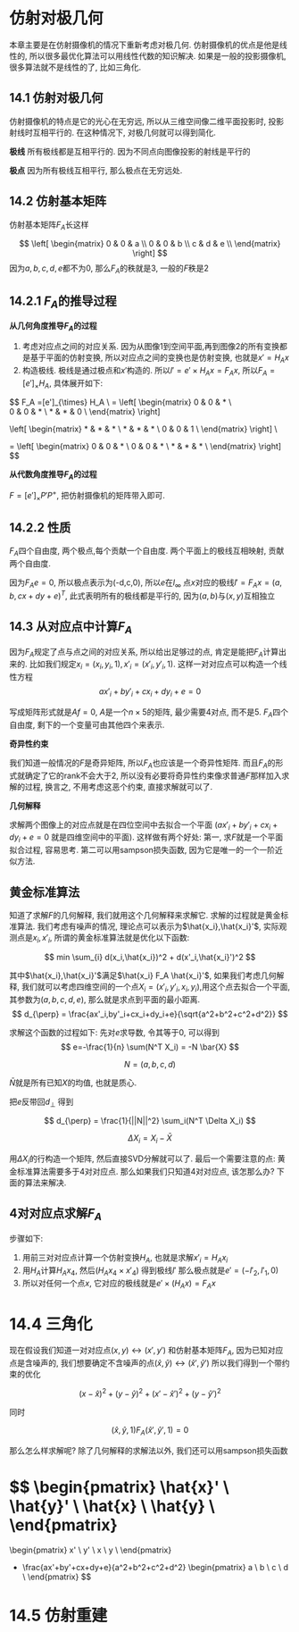 # 仿射对极几何

本章主要是在仿射摄像机的情况下重新考虑对极几何.
仿射摄像机的优点是他是线性的, 所以很多最优化算法可以用线性代数的知识解决. 如果是一般的投影摄像机, 很多算法就不是线性的了, 比如三角化.

## 14.1 仿射对极几何

仿射摄像机的特点是它的光心在无穷远, 所以从三维空间像二维平面投影时, 投影射线时互相平行的. 在这种情况下, 对极几何就可以得到简化.

**极线** 所有极线都是互相平行的. 因为不同点向图像投影的射线是平行的

**极点** 因为所有极线互相平行, 那么极点在无穷远处.

## 14.2 仿射基本矩阵

仿射基本矩阵$F_A$长这样

$$
\left[
\begin{matrix}
0 & 0 & a \\
0 & 0 & b \\
c & d & e \\
\end{matrix}
\right]
$$
因为$a,b,c,d,e$都不为0, 那么$F_A$的秩就是3, 一般的$F$秩是2

## 14.2.1 $F_A$的推导过程


**从几何角度推导$F_A$的过程**
1. 考虑对应点之间的对应关系. 因为从图像1到空间平面,再到图像2的所有变换都是基于平面的仿射变换, 所以对应点之间的变换也是仿射变换, 也就是$x'=H_A x$
2. 构造极线. 极线是通过极点和$x'$构造的. 所以$l'=e' \times H_A x =F_A x$, 所以$F_A=[e']_{\times} H_A$, 具体展开如下:

$$
F_A =[e']_{\times} H_A \\ 
= \left[
      \begin{matrix}
      0 & 0 & * \\     
      0 & 0 & * \\
      * & * & 0 \\
      \end{matrix}
  \right] 

  \left[
      \begin{matrix}
      * & * & * \\ 
      * & * & * \\
      0 & 0 & 1 \\
      \end{matrix}
  \right]            \\

= \left[
      \begin{matrix}
      0 & 0 & * \\ 
      0 & 0 & * \\
      * & * & * \\
      \end{matrix}
  \right]
$$


**从代数角度推导$F_A$的过程**

$F=[e']_{\times}P'P^{+}$, 把仿射摄像机的矩阵带入即可.

## 14.2.2 性质

$F_A$四个自由度, 两个极点,每个贡献一个自由度. 两个平面上的极线互相映射, 贡献两个自由度.

因为$F_A e = 0$, 所以极点表示为(-d,c,0), 所以$e$在$l_{\infty}$
点$x$对应的极线$l'=F_A x=(a,b,cx+dy+e)^T$, 此式表明所有的极线都是平行的, 因为$(a,b)$与$(x,y)$互相独立

## 14.3 从对应点中计算$F_A$

因为$F_A$规定了点与点之间的对应关系, 所以给出足够过的点, 肯定是能把$F_A$计算出来的. 比如我们规定$x_i=(x_i,y_i,1), x'_i=(x'_i,y'_i,1)$. 这样一对对应点可以构造一个线性方程
$$
ax'_i+by'_i+cx_i+dy_i+e=0
$$

写成矩阵形式就是$Af=0$, $A$是一个$n \times 5$的矩阵, 最少需要4对点, 而不是5. $F_A$四个自由度, 剩下的一个变量可由其他四个来表示.

**奇异性约束**

我们知道一般情况的$F$是奇异矩阵, 所以$F_A$也应该是一个奇异性矩阵. 而且$F_A$的形式就确定了它的rank不会大于2, 所以没有必要将奇异性约束像求普通$F$那样加入求解的过程, 换言之, 不用考虑这恶个约束, 直接求解就可以了.

**几何解释**

求解两个图像上的对应点就是在四位空间中去拟合一个平面 ($ax'_i+by'_i+cx_i+dy_i+e=0$ 就是四维空间中的平面). 这样做有两个好处: 第一, 求$F$就是一个平面拟合过程, 容易思考. 第二可以用sampson损失函数, 因为它是唯一的一个一阶近似方法. 

## 黄金标准算法

知道了求解$F$的几何解释, 我们就用这个几何解释来求解它. 求解的过程就是黄金标准算法. 我们考虑有噪声的情况, 理论点可以表示为$\hat{x_i},\hat{x_i}'$, 实际观测点是$x_i,x'_i$, 所谓的黄金标准算法就是优化以下函数:

$$
min \sum_{i} d(x_i,\hat{x_i})^2 + d(x'_i,\hat{x_i}')^2 
$$

其中$\hat{x_i},\hat{x_i}'$满足$\hat{x_i} F_A \hat{x_i}'$, 如果我们考虑几何解释, 我们就可以考虑四维空间的一个点$X_i=(x'_i,y'_i,x_i,y_i)$,用这个点去拟合一个平面,其参数为$(a,b,c,d,e)$, 那么就是求点到平面的最小距离.
$$
d_{\perp} = \frac{ax'_i,by'_i+cx_i+dy_i+e}{\sqrt{a^2+b^2+c^2+d^2}}
$$

求解这个函数的过程如下:
先对$e$求导数, 令其等于0, 可以得到
$$
e=-\frac{1}{n} \sum(N^T X_i) = -N \bar{X}
$$

$$
N=(a,b,c,d)
$$

$\bar{N}$就是所有已知$X$的均值, 也就是质心.

把$e$反带回$d_{\perp}$ 得到

$$
d_{\perp} = \frac{1}{||N||^2} \sum_i(N^T \Delta X_i)
$$

$$
\Delta X_i = X_i - \bar{X} 
$$

用$\Delta X_i$的行构造一个矩阵, 然后直接SVD分解就可以了.
最后一个需要注意的点: 黄金标准算法需要多于4对对应点. 那么如果我们只知道4对对应点, 该怎那么办? 下面的算法来解决.

## 4对对应点求解$F_A$

步骤如下:
1. 用前三对对应点计算一个仿射变换$H_A$, 也就是求解$x'_i=H_A x_i$
2. 用$H_A$计算$H_A x_4$, 然后$(H_A x_4 \times x'_4)$ 得到极线$l'$
   那么极点就是$e'=(-l'_2,l'_1,0)$
3. 所以对任何一个点$x$, 它对应的极线就是$e' \times (H_A x) = F_A x$

# 14.4 三角化

现在假设我们知道一对对应点$(x,y) \leftrightarrow (x',y')$ 和仿射基本矩阵$F_A$, 因为已知对应点是含噪声的, 我们想要确定不含噪声的点$(\hat{x},\hat{y}) \leftrightarrow (\hat{x}',\hat{y}')$ 所以我们得到一个带约束的优化

$$
(x-\hat{x})^2 + (y-\hat{y})^2 + (x'-\hat{x}')^2 + (y-\hat{y}')^2
$$

同时

$$
(\hat{x},\hat{y},1) F_A (\hat{x}',\hat{y}',1) = 0
$$

那么怎么样求解呢? 除了几何解释的求解法以外, 我们还可以用sampson损失函数

$$
\begin{pmatrix} 
  \hat{x}' \\
  \hat{y}' \\
  \hat{x} \\
  \hat{y} \\
\end{pmatrix}
=
\begin{pmatrix} 
  x' \\
  y' \\
  x \\
  y \\
\end{pmatrix}
- \frac{ax'+by'+cx+dy+e}{a^2+b^2+c^2+d^2}
\begin{pmatrix} 
  a \\
  b \\
  c \\
  d \\
\end{pmatrix}
$$

# 14.5 仿射重建